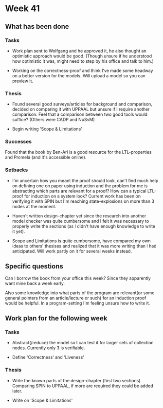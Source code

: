 # Week 41

## What has been done

### Tasks

* Work plan sent to Wolfgang and he approved it, he also thought an optimistic approach would be good. (Though unsure if he understood how optimistic it was, might need to step by his office and talk to him.)

* Working on the correctness-proof and think I've made some headway on a better version for the models. Will upload a model so you can preview it.

### Thesis

* Found several good surveys/articles for background and comparison, decided on comparing it with UPPAAL but unsure if I require another comparison. Feel that a comparison between two good tools would suffice? (Others were CADP and NuSvM)

* Begin writing 'Scope & Limitations'

### Successes

Found that the book by Ben-Ari is a good resource for the LTL-properties and Promela (and it's accessible online).

### Setbacks

* I'm uncertain how you meant the proof should look, can't find much help on defining one on paper using induction and the problem for me is abstracting which parts are relevant for a proof? How can a typical LTL-proof for induction on a system look? Current work has been on verifying it with SPIN but I'm reaching state-explosions on more than 3 nodes at the moment.

* Haven't written design-chapter yet since the research into another model checker was quite cumbersome and I felt it was necessary to properly write the sections (as I didn't have enough knowledge to write it yet).

* Scope and Limitations is quite cumbersome, have compared my own ideas to others' thesises and realized that it was more writing than I had anticipated. Will work partly on it for several weeks instead.

## Specific questions

Can I borrow the book from your office this week? Since they apparently want mine back a week early. 

Also some knowledge into what parts of the program are relevant(or some general pointers from an article/lecture or such) for an induction proof would be helpful. In a program-setting I'm feeling unsure how to write it. 

## Work plan for the following week

### Tasks

* Abstract(/reduce) the model so I can test it for larger sets of collection nodes. Currently only 3 is verifiable.

* Define 'Correctness' and 'Liveness'

### Thesis

* Write the known parts of the design-chapter (first two sections). Comparing SPIN to UPPAAL, if more are required they could be added later. 

* Write on 'Scope & Limitations'


